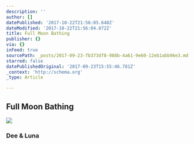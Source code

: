 ```yaml
---
description: ''
author: []
datePublished: '2017-10-22T21:56:05.648Z'
dateModified: '2017-10-22T21:56:04.872Z'
title: Full Moon Bathing
publisher: {}
via: {}
inFeed: true
sourcePath: _posts/2017-09-23-fb373df8-988b-4a61-9e60-12eb1abb96e3.md
starred: false
datePublishedOriginal: '2017-09-23T15:55:46.781Z'
_context: 'http://schema.org'
_type: Article

---
```

## Full Moon Bathing
![](https://the-grid-user-content.s3-us-west-2.amazonaws.com/8ffc119c-4b33-486d-ae2c-6e0d2c3e2a05.jpg)

### Dee & Luna